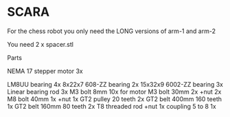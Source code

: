 # SCARA
 
For the chess robot you only need the LONG versions of arm-1 and arm-2
  
You need 2 x spacer.stl

Parts

NEMA 17 stepper motor 3x

LM8UU bearing 4x
8x22x7 608-ZZ bearing 2x
15x32x9 6002-ZZ bearing 3x
Linear bearing rod 3x
M3 bolt 8mm 10x for motor
M3 bolt 30mm 2x +nut 2x
M8 bolt 40mm 1x +nut 1x
GT2 pulley 20 teeth 2x
GT2 belt 400mm 160 teeth 1x
GT2 belt 160mm 80 teeth 2x
T8 threaded rod +nut 1x
coupling 5 to 8 1x
